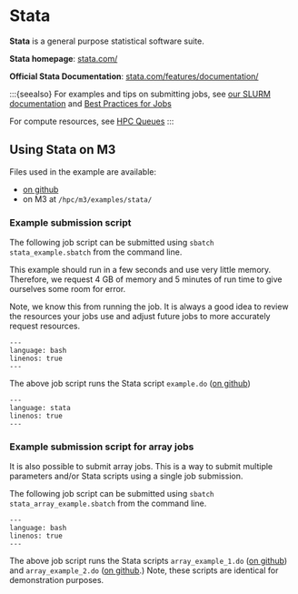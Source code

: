 # Stata

**Stata** is a general purpose statistical software suite.

**Stata homepage**: [stata.com/](https://www.stata.com/)

**Official Stata Documentation**: [stata.com/features/documentation/](https://www.stata.com/features/documentation/)

:::{seealso}
For examples and tips on submitting jobs, see [our SLURM documentation](tutorials:slurm) and [Best Practices for Jobs](tutorials:slurm:best_practices)

For compute resources, see [HPC Queues](about:queues)
:::


## Using Stata on M3

Files used in the example are available:

  - [on github](https://github.com/SouthernMethodistUniversity/hpc_docs/tree/main/docs/examples/stata)
  - on M3 at `/hpc/m3/examples/stata/` 

### Example submission script

The following job script can be submitted using `sbatch stata_example.sbatch` from the command line.

This example should run in a few seconds and use very little memory. Therefore, we request 4 GB of memory and 5 minutes of run time to give ourselves some room for error.

Note, we know this from running the job.
It is always a good idea to review the resources your jobs use
and adjust future jobs to more accurately request resources.

```{literalinclude} stata_example.sbatch
---
language: bash
linenos: true
---
```

The above job script runs the Stata script `example.do` ([on github](https://github.com/SouthernMethodistUniversity/hpc_docs/tree/main/docs/examples/stata/example.do))

```{literalinclude} example.do
---
language: stata
linenos: true
---
```

### Example submission script for array jobs

It is also possible to submit array jobs.
This is a way to submit multiple parameters and/or Stata scripts using a single job submission.

The following job script can be submitted using `sbatch stata_array_example.sbatch` from the command line.

```{literalinclude} stata_array_example.sbatch
---
language: bash
linenos: true
---
```

The above job script runs the Stata scripts `array_example_1.do` ([on github](https://github.com/SouthernMethodistUniversity/hpc_docs/tree/main/docs/examples/stata/array_example_1.do))
and `array_example_2.do` ([on github](https://github.com/SouthernMethodistUniversity/hpc_docs/tree/main/docs/examples/stata/array_example_2.do).)
Note, these scripts are identical for demonstration purposes.
